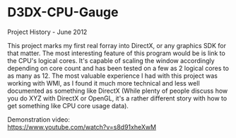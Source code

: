 # D3DX-CPU-Gauge
Project History - June 2012

This project marks my first real forray into DirectX, or any graphics SDK for that matter. The most interesting feature of this program would be is link to the CPU's logical cores. It's capable of scaling the window accordingly depending on core count and has been tested on a few as 2 logical cores to as many as 12. The most valuable experience I had with this project was working with WMI, as I found it much more technical and less well documented as something like DirectX (While plenty of people discuss how you do XYZ with DirectX or OpenGL, it's a rather different story with how to get something like CPU core usage data).

Demonstration video:<br>
https://www.youtube.com/watch?v=s8d91xheXwM
